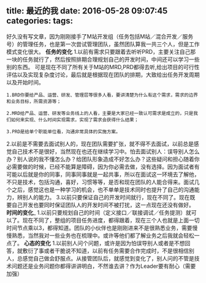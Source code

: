 title: 最近的我
date: 2016-05-28 09:07:45
categories:
tags:
---


好久没有写文章，因为刚刚接手了M站开发组（任务包括M站／混合开发／服务号）的管理任务，也是第一次尝试管理团队，虽然团队算我一共三个人，但是工作模式变化很大。
__任务的变化__
1.以前有需求只要跟着去听听PRD，主要关注自己那一块的任务就行了，然后按照排期合理规划自己的开发时间，中间还可以学习一些别的东西。
可是现在不同了所有关于M站的MRD,PRD都得去听,给出项目的可行性评估以及实现复杂度讨论，最后就是根据现在团队的排期，大致给出任务开发周期以及开始时间。
```
1.BRD你要给产品、运营、研发、管理层等很多人看，要讲清楚为什么有这个需求，需求的边界和业务目标，所需资源等；

2.MRD给产品、运营、研发等业务线上的人看，主要是大家已经一致认可需求是成立的，只是我们如何来实现、什么时间实现需求，实现了需求会获得什么结果；

3.PRD是给单个职能单位看，沟通非常具体的实施方案。
```
2.以前是不需要去面试别人的，现在团队需要扩张，就不得不去面试，以前总是感觉自己技术不是很好，当然现在也还在继续学习中。怕去面试别人：误导别人怎么办？别人说的我不懂怎么办？给团队形象造成不好怎么办？这些疑问和担心随着你必需要做的时候，已经不能算是障碍，因为你必需去做，没有选择。因为面试者有可能以后就是你的同事，同事同事就是一起共事，所以在面试这一环境去了解他，不只是技术，包括沟通，喜好，习惯等等，是否和现在团队的人能合得来。面试几个之后，感觉这也是一种学习的机会，也不单单是技术同时也提升了自己的沟通能力，辨别人的能力。
3.以前只要保证自己的开发时间就行，现在不同了。现在既要自己开发也要同时保证团队人的开发时间不被打扰，这一点现在还没有做好。
__时间的变化___
1.以前只要规划自己的时间（定义接口／联接调试／任务提测）就可以了。现在不同了，整组的项目任务进度，都得跟着，现在三个人也就是上面一切时间节点乘以3，都得知道。团队的小伙伴也是刚刚进来不是很熟悉业务，需要慢慢熟悉，当然我对一些业务也在梳理中。或许等他们都了解业务之后我就会轻松一点了。
__心态的变化__
1.以前别人问个问题，或许是因为怕误导别人或者是不想回答，就敷衍了事或者干脆说不知道，以前有任务需要合作完成时，不是很相信别人，总感觉自己做会舒服点。从接管团队后，就感觉到变化了，别人问的不管是技术问题还是业务问题你都得讲讲明白，不然谁去讲？作为Leader要有耐心（需要加强）